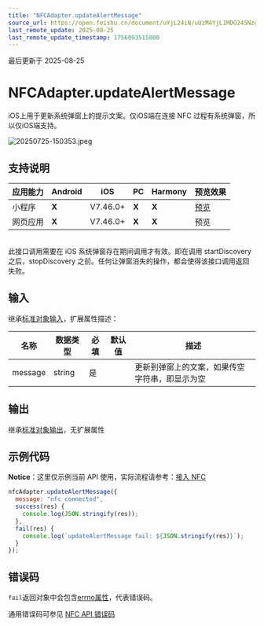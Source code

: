 ```yaml
---
title: "NFCAdapter.updateAlertMessage"
source_url: https://open.feishu.cn/document/uYjL24iN/uUzM4YjL1MDO24SNzgjN/updatealertmessage
last_remote_update: 2025-08-25
last_remote_update_timestamp: 1756093515000
---
```

最后更新于 2025-08-25

# NFCAdapter.updateAlertMessage

iOS上用于更新系统弹窗上的提示文案。仅iOS端在连接 NFC 过程有系统弹窗，所以仅iOS端支持。

![20250725-150353.jpeg](https://sf3-cn.feishucdn.com/obj/open-platform-opendoc/a6cdea2c675a22b7489b8d1a445816a3_wDgN3gFiQu.jpeg?height=387&lazyload=true&width=388)

## 支持说明

应用能力 | Android | iOS | PC | Harmony | 预览效果
--- | --- | --- | --- | --- | ---
小程序 | **X** | V7.46.0+ | **X** | **X** | [预览](https://applink.feishu.cn/client/mini_program/open?appId=cli_9dff7f6ae02ad104&path=%2Fpage%2FAPI%2Fpages%2Fnfc%2Fnfc)
网页应用 | **X** | V7.46.0+ | **X** | **X** | 预览

<br>
此接口调用需要在 iOS 系统弹窗存在期间调用才有效。即在调用 startDiscovery 之后，stopDiscovery 之前。任何让弹窗消失的操作，都会使得该接口调用返回失败。

## 输入
继承[标准对象输入](https://open.feishu.cn/document/uYjL24iN/ukzNy4SO3IjL5cjM)，扩展属性描述：

名称 | 数据类型 | 必填 | 默认值 | 描述
--- | --- | --- | --- | ---
message | string | 是 |  | 更新到弹窗上的文案，如果传空字符串，即显示为空

## 输出
继承[标准对象输出](https://open.feishu.cn/document/uYjL24iN/ukzNy4SO3IjL5cjM#8c92acb8)，无扩展属性

## 示例代码
**Notice**：这里仅示例当前 API 使用，实际流程请参考：[接入 NFC](https://open.feishu.cn/document/uYjL24iN/ugTN4YjL4UDO24CO1gjN)

```js
nfcAdapter.updateAlertMessage({ 
  message: "nfc connected",
  success(res) {
    console.log(JSON.stringify(res));
  },
  fail(res) {
    console.log(`updateAlertMessage fail: ${JSON.stringify(res)}`);
  }
});
```

## 错误码
`fail`返回对象中会包含[errno属性](https://open.feishu.cn/document/uYjL24iN/uAjMuAjMuAjM/errno)，代表错误码。

通用错误码可参见 [NFC API 错误码](https://open.feishu.cn/document/uYjL24iN/uQzM4YjL0MDO24CNzgjN/nfc-error-codes)
